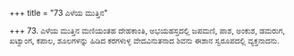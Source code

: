 +++
title = "73 ಎಳೆಯ ಮುತ್ತಿನ"

+++
73. ಎಳೆಯ ಮುತ್ತಿನ ಮಣಿಯಂತಹ ದೇಹಕಾಂತಿ, ಅಭಯಹಸ್ತದಲ್ಲಿ ಜಪಮಣಿ, ಪಾಶ, ಅಂಕುಶ, ಡಮರುಗ, ಖಟ್ವಾಂಗ, ಕಪಾಲ, ಶೂಲಗಳನ್ನು ಹಿಡಿದ ಕರಗಳುಳ್ಳ ವೇದವಿನುತನಾದ ಶಿವನು ಈಶಾನ ಸ್ವರೂಪದಲ್ಲಿ  ವ್ಯಕ್ತನಾದನು.